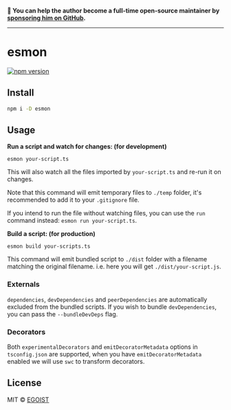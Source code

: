 **💛 You can help the author become a full-time open-source maintainer by [sponsoring him on GitHub](https://github.com/sponsors/egoist).**

---

# esmon

[![npm version](https://badgen.net/npm/v/esmon)](https://npm.im/esmon)

## Install

```bash
npm i -D esmon
```

## Usage

**Run a script and watch for changes: (for development)**

```
esmon your-script.ts
```

This will also watch all the files imported by `your-script.ts` and re-run it on changes.

Note that this command will emit temporary files to `./temp` folder, it's recommended to add it to your `.gitignore` file.

If you intend to run the file without watching files, you can use the `run` command instead: `esmon run your-script.ts`.

**Build a script: (for production)**

```
esmon build your-scripts.ts
```

This command will emit bundled script to `./dist` folder with a filename matching the original filename. i.e. here you will get `./dist/your-script.js`.

### Externals

`dependencies`, `devDependencies` and `peerDependencies` are automatically excluded from the bundled scripts. If you wish to bundle `devDependencies`, you can pass the `--bundleDevDeps` flag.

### Decorators

Both `experimentalDecorators` and `emitDecoratorMetadata` options in `tsconfig.json` are supported, when you have `emitDecoratorMetadata` enabled we will use `swc` to transform decorators.

## License

MIT &copy; [EGOIST](https://github.com/sponsors/egoist)
